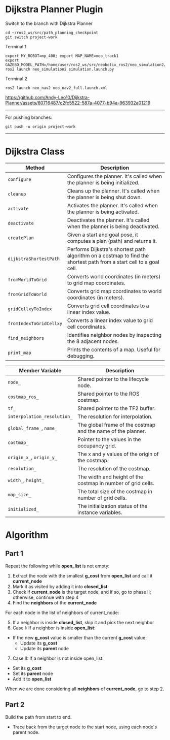 # Dijkstra Planner Plugin

Switch to the branch with Dijkstra Planner

    cd ~/ros2_ws/src/path_planning_checkpoint
    git switch project-work

Terminal 1

    export MY_ROBOT=mp_400; export MAP_NAME=neo_track1
    export GAZEBO_MODEL_PATH=/home/user/ros2_ws/src/neobotix_ros2/neo_simulation2/models:/home/user/ros2_ws/src:/home/user/ros2_ws/src/neobotix_ros2
    ros2 launch neo_simulation2 simulation.launch.py

Terminal 2

    ros2 launch neo_nav2 neo_nav2_full.launch.xml



https://github.com/Andy-Leo10/Dijkstra-Planner/assets/60716487/c2fc5522-587a-4077-b94a-963932a01219


---
For pushing branches:
    
    git push -u origin project-work
---
# Dijkstra Class

| Method | Description |
| --- | --- |
| `configure` | Configures the planner. It's called when the planner is being initialized. |
| `cleanup` | Cleans up the planner. It's called when the planner is being shut down. |
| `activate` | Activates the planner. It's called when the planner is being activated. |
| `deactivate` | Deactivates the planner. It's called when the planner is being deactivated. |
| `createPlan` | Given a start and goal pose, it computes a plan (path) and returns it. |
| `dijkstraShortestPath` | Performs Dijkstra's shortest path algorithm on a costmap to find the shortest path from a start cell to a goal cell. |
| `fromWorldToGrid` | Converts world coordinates (in meters) to grid map coordinates. |
| `fromGridToWorld` | Converts grid map coordinates to world coordinates (in meters). |
| `gridCellxyToIndex` | Converts grid cell coordinates to a linear index value. |
| `fromIndexToGridCellxy` | Converts a linear index value to grid cell coordinates. |
| `find_neighbors` | Identifies neighbor nodes by inspecting the 8 adjacent nodes. |
| `print_map` | Prints the contents of a map. Useful for debugging. |


| Member Variable | Description |
| --- | --- |
| `node_` | Shared pointer to the lifecycle node. |
| `costmap_ros_` | Shared pointer to the ROS costmap. |
| `tf_` | Shared pointer to the TF2 buffer. |
| `interpolation_resolution_` | The resolution for interpolation. |
| `global_frame_`, `name_` | The global frame of the costmap and the name of the planner. |
| `costmap_` | Pointer to the values in the occupancy grid. |
| `origin_x_`, `origin_y_` | The x and y values of the origin of the costmap. |
| `resolution_` | The resolution of the costmap. |
| `width_`, `height_` | The width and height of the costmap in number of grid cells. |
| `map_size_` | The total size of the costmap in number of grid cells. |
| `initialized_` | The initialization status of the instance variables. |


# Algorithm
## Part 1
Repeat the following while **open_list** is not empty:

1. Extract the node with the smallest **g_cost** from **open_list** and call it **current_node**
2. Mark it as visited by adding it into **closed_list**
3. Check if **current_node** is the target node, and if so, go to phase II; otherwise, continue with step 4
4. Find the **neighbors** of the **current_node**

For each node in the list of neighbors of current_node:

5. If a neighbor is inside **closed_list**, skip it and pick the next neighbor
6. Case I: If a neighbor is inside **open_list**:
- If the new **g_cost** value is smaller than the current **g_cost** value:
  - Update its **g_cost**
  - Update its **parent** node
7. Case II: If a neighbor is not inside open_list:
- Set its **g_cost**
- Set its **parent** node
- Add it to **open_list**

When we are done considering all **neighbors** of **current_node**, go to step 2.

## Part 2
Build the path from start to end.
- Trace back from the target node to the start node, using each node's parent node.
